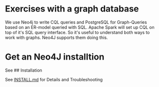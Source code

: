 # Exercises with a graph database

We use Neo4j to write CQL queries and PostgreSQL for Graph-Queries based on an ER-model queried with SQL.
Apache Spark will set up CQL on top of it's SQL query interface. So it's useful to understand both ways to work with graphs.
Neo4J supports them doing this.

# Get an Neo4J installtion

See ## Installation

See [INSTALL.md](https://github.com/Digital-Media/fhooe-web-dock/blob/main/INSTALL.md) for Details and Troubleshooting
